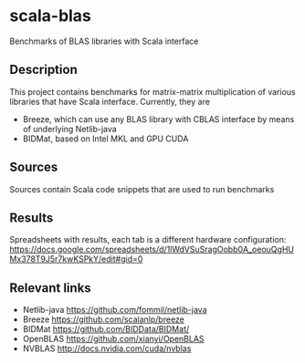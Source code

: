 # scala-blas
Benchmarks of BLAS libraries with Scala interface

## Description
This project contains benchmarks for matrix-matrix multiplication of various libraries that have Scala interface. Currently, they are 
  - Breeze, which can use any BLAS library with CBLAS interface by means of underlying Netlib-java
  - BIDMat, based on Intel MKL and GPU CUDA

## Sources
Sources contain Scala code snippets that are used to run benchmarks

## Results
Spreadsheets with results, each tab is a different hardware configuration:
https://docs.google.com/spreadsheets/d/1lWdVSuSragOobb0A_oeouQgHUMx378T9J5r7kwKSPkY/edit#gid=0

## Relevant links
  - Netlib-java https://github.com/fommil/netlib-java
  - Breeze https://github.com/scalanlp/breeze
  - BIDMat https://github.com/BIDData/BIDMat/
  - OpenBLAS https://github.com/xianyi/OpenBLAS
  - NVBLAS http://docs.nvidia.com/cuda/nvblas
